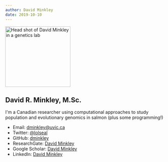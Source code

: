 ```yaml
---
author: David Minkley
date: 2019-10-10
---
```

<img src="lab_profile_photo.jpg" alt="Head shot of David Minkley in a genetics lab" width=205 height=191 class="profile-pic">

## __David R. Minkley, M.Sc.__

I'm a Canadian researcher using computational approaches to study population and evolutionary genomics in salmon (plus some programming!)

* Email: [dminkley@uvic.ca](mailto:dminkley@uvic.ca)
* Twitter: [@lolseal](https://twitter.com/lolseal)
* GitHub: [dminkley](https://github.com/dminkley)
* ResearchGate: [David Minkley](https://www.researchgate.net/profile/David_Minkley)
* Google Scholar: [David Minkley](https://scholar.google.ca/citations?user=ORmW_Q0AAAAJ)
* LinkedIn: [David Minkley](https://ca.linkedin.com/in/david-minkley-22455aa1)
